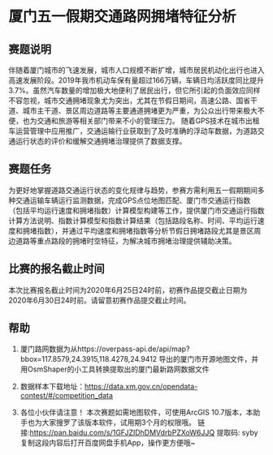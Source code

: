 # 厦门五一假期交通路网拥堵特征分析

## 赛题说明

伴随着厦门城市的飞速发展，城市人口规模不断扩增，城市居民机动化出行也进入高速发展阶段。2019年我市机动车保有量超过166万辆，车辆日均活跃度同比提升3.7%。虽然汽车数量的增加极大地便利了居民出行，但它所引起的负面效应同样不容忽视，城市交通拥堵现象尤为突出，尤其在节假日期间，高速公路、国省干道、城市主干道、景区周边道路等主要通道拥堵更为严重，为公众出行带来极大不便，也为交通和旅游等相关部门带来不小的管理压力。 随着GPS技术在城市出租车运营管理中应用推广，交通运输行业获取到了及时准确的浮动车数据，为道路交通运行状态的评价和缓解交通拥堵治理提供了数据支撑。

## 赛题任务

为更好地掌握道路交通运行状态的变化规律与趋势，参赛方需利用五一假期期间多种交通运输车辆运行监测数据，完成GPS点位地图匹配、厦门市交通运行指数（包括平均运行速度和拥堵指数）计算模型构建等工作，提供厦门市交通运行指数计算方法说明、指数计算模型和指数计算结果（包括路段名称、时间、平均运行速度和拥堵指数），并通过平均速度和拥堵指数等分析节假日拥堵路段尤其是景区周边道路等重点路段的拥堵时空特征，为解决城市拥堵治理提供辅助决策。

## 比赛的报名截止时间

本次比赛报名截止时间为2020年6月25日24时前，初赛作品提交截止日期为2020年6月30日24时前。请留意初赛作品提交截止时间。

## 帮助

1. 厦门路网数据为从https://overpass-api.de/api/map?bbox=117.8579,24.3915,118.4278,24.9412 导出的厦门市开源地图文件，并用OsmShaper的小工具转换提取出的厦门最新路网数据文件

2. 数据样本下载地址：https://data.xm.gov.cn/opendata-contest/#/competition_data

3. 各位小伙伴请注意！ 本次赛题如需地图软件，可使用ArcGIS 10.7版本，本助手也为大家搜罗了该版本软件，试用期3个月的权限哦。 链接:https://pan.baidu.com/s/1GFJZIDhDMVdrbPZXoW6JJQ 提取码: syby 复制这段内容后打开百度网盘手机App，操作更方便哦~
